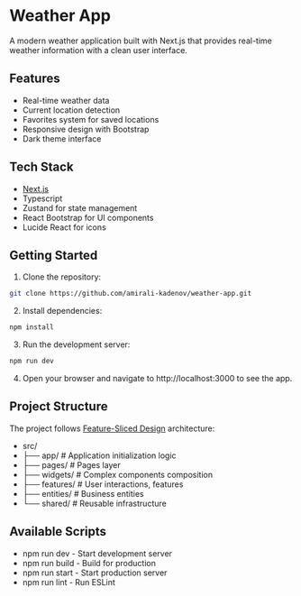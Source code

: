 # Weather App

A modern weather application built with Next.js that provides real-time weather information with a clean user interface.

## Features

- Real-time weather data
- Current location detection
- Favorites system for saved locations
- Responsive design with Bootstrap
- Dark theme interface

## Tech Stack

- [Next.js](https://nextjs.org)
- Typescript
- Zustand for state management
- React Bootstrap for UI components
- Lucide React for icons

## Getting Started

1. Clone the repository:
```bash
git clone https://github.com/amirali-kadenov/weather-app.git
```

2. Install dependencies:
```bash
npm install
```

3. Run the development server:
```bash
npm run dev
```

4. Open your browser and navigate to http://localhost:3000 to see the app.


## Project Structure

The project follows [Feature-Sliced Design](https://feature-sliced.design/) architecture:

- src/
- ├── app/        # Application initialization logic
- ├── pages/      # Pages layer
- ├── widgets/    # Complex components composition
- ├── features/   # User interactions, features
- ├── entities/   # Business entities
- └── shared/     # Reusable infrastructure

## Available Scripts

- npm run dev - Start development server
- npm run build - Build for production
- npm run start - Start production server
- npm run lint - Run ESLint